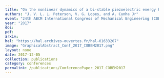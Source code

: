 ```yaml
---
title: "On the nonlinear dynamics of a bi-stable piezoelectric energy harvesting device"
authors: "J. V. L. L. Peterson, V. G. Lopes, and A. Cunha Jr"
event: "24th ABCM International Congress of Mechanical Engineering (COBEM 2017)"
year: "2017"
doi: 
pdf: 
arxiv: 
hal: "https://hal.archives-ouvertes.fr/hal-01633207"
image: "GraphicalAbstract_Conf_2017_COBEM2017.png"
layout: none
date: 2017-12-05
collection: publications
category: conferences
permalink: /publications/ConferencePaper_2017_COBEM2017
---
```

